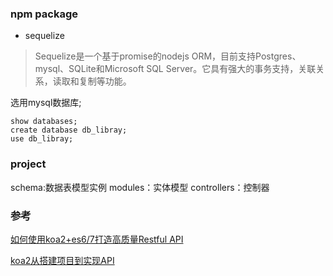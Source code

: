 
### npm package
* sequelize
> Sequelize是一个基于promise的nodejs ORM，目前支持Postgres、mysql、SQLite和Microsoft SQL Server。它具有强大的事务支持，关联关系，读取和复制等功能。

选用mysql数据库;
``` 
show databases;
create database db_libray;
use db_libray;
```
### project
schema:数据表模型实例 
modules：实体模型
controllers：控制器

### 参考
[如何使用koa2+es6/7打造高质量Restful API](https://www.jianshu.com/p/f59594b90500)

[koa2从搭建项目到实现API](https://www.jianshu.com/p/3e35db2c8d6c)